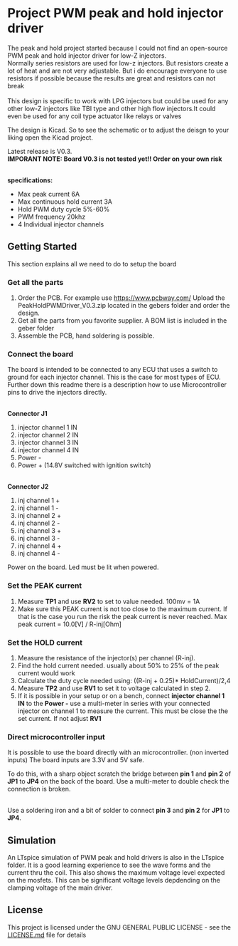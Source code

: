 # Project PWM peak and hold injector driver
The peak and hold project started because I could not find an open-source PWM peak and hold injector driver for low-Z injectors.
<br/>
Normally series resistors are used for low-z injectors. But resistors create a lot of heat and are not very adjustable. But i do encourage everyone to use resistors if possible because the results are great and resistors can not break<br/>
<br/>
This design is specific to work with LPG injectors but could be used for any other low-Z injectors like TBI type and other high flow injectors.It could even be used for any coil type actuator like relays or valves <br/>

The design is Kicad. So to see the schematic or to adjust the deisgn to your liking open the Kicad project.<br/>

Latest release is V0.3.<br/>
 __IMPORANT NOTE: Board V0.3 is not tested yet!! Order on your own risk__ <br/>

<br/>__specifications:__<br/>
- Max peak current 6A<br/>
- Max continuous hold current 3A<br/>
- Hold PWM duty cycle 5%-60%<br/>
- PWM frequency 20khz<br/>
- 4 Individual injector channels<br/>

## Getting Started
This section explains all we need to do to setup the board

### Get all the parts
1. Order the PCB. For example use https://www.pcbway.com/ Upload the PeakHoldPWMDriver_V0.3.zip located in the gebers folder and order the design.<br/>
2. Get all the parts from you favorite supplier. A BOM list is included in the geber folder<br/>
3. Assemble the PCB, hand soldering is possible.<br/>

### Connect the board
The board is intended to be connected to any ECU that uses a switch to ground for each injector channel. This is the case for most types of ECU. Further down this readme there is a description how to use Microcontroller pins to drive the injectors directly. <br/>

<br/>__Connector J1__
1. injector channel 1 IN<br/>
2. injector channel 2 IN<br/>
3. injector channel 3 IN<br/>
4. injector channel 4 IN<br/>
5. Power - <br/>
6. Power + (14.8V switched with ignition switch)<br/>

<br/>__Connector J2__
1. inj channel 1 +<br/>
2. inj channel 1 -<br/>
3. inj channel 2 +<br/>
4. inj channel 2 -<br/>
5. inj channel 3 +<br/>
6. inj channel 3 -<br/>
7. inj channel 4 +<br/>
8. inj channel 4 -<br/>

Power on the board. Led must be lit when powered.<br/>

### Set the PEAK current
1. Measure __TP1__ and use __RV2__ to set to value needed. 100mv = 1A<br/>
2. Make sure this PEAK current is not too close to the maximum current. If that is the case you run the risk the peak current is never reached. Max peak current = 10.0[V] / R-inj[Ohm]<br/>

### Set the HOLD current
1. Measure the resistance of the injector(s) per channel (R-inj). <br/>
2. Find the hold current needed. usually about 50% to 25% of the peak current would work<br/>
3. Calculate the duty cycle needed using: ((R-inj + 0.25)* HoldCurrent)/2,4<br/>
4. Measure __TP2__ and use __RV1__ to set it to voltage calculated in step 2.<br/>
5. If it is possible in your setup or on a bench, connect __injector channel 1 IN__ to the __Power -__ use a multi-meter in series with your connected injector on channel 1 to measure the current. This must be close the the set current. If not adjust __RV1__ <br/>

### Direct microcontroller input
It is possible to use the board directly with an microcontroller. (non inverted inputs) The board inputs are 3.3V and 5V safe.<br/> 

To do this, with a sharp object scratch the bridge between __pin 1__ and __pin 2__ of __JP1__ to __JP4__ on the back of the board. Use a multi-meter to double check the connection is broken.<br/>

<br/>Use a soldering iron and a bit of solder to connect __pin 3__ and __pin 2__ for __JP1__ to __JP4__.<br/> 
       

## Simulation	
An LTspice simulation of PWM peak and hold drivers is also in the LTspice folder. It is a good learning experience to see the wave forms and the current thru the coil. This also shows the maximum voltage level expected on the mosfets. This can be significant voltage levels depdending on the clamping voltage of the main driver. <br/>


## License
This project is licensed under the GNU GENERAL PUBLIC LICENSE - see the [LICENSE.md](LICENSE.md) file for details<br/>

